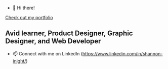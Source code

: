 - 👋 Hi there!

[Check out my portfolio](https://www.inightportfolio.com/)
## Avid learner, Product Designer, Graphic Designer, and Web Developer

- 📫 Connect with me on LinkedIn (https://www.linkedin.com/in/shannon-inight/)
<!---
sinight85/sinight85 is a ✨ special ✨ repository because its `README.md` (this file) appears on your GitHub profile.
You can click the Preview link to take a look at your changes.
--->
